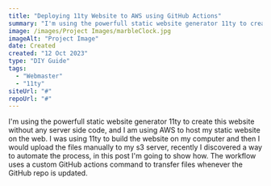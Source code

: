 ```yaml
---
title: "Deploying 11ty Website to AWS using GitHub Actions"
summary: "I'm using the powerfull static website generator 11ty to create this website without any server side code, and I am using AWS to host my static website on the web. I was using 11ty to build the website on my computer and then I would upload the files manually to my s3 server, recently I discovered a way to automate the process, in this post I'm going to show how. The workflow uses a custom GitHub actions command to transfer files whenever the GitHub repo is updated."
image: /images/Project Images/marbleClock.jpg
imageAlt: "Project Image"
date: Created
created: "12 Oct 2023"
type: "DIY Guide"
tags:
  - "Webmaster"
  - "11ty"
siteUrl: "#"
repoUrl: "#"
---
```


I'm using the powerfull static website generator 11ty to create this website without any server side code, and I am using AWS to host my static website on the web. I was using 11ty to build the website on my computer and then I would upload the files manually to my s3 server, recently I discovered a way to automate the process, in this post I'm going to show how. The workflow uses a custom GitHub actions command to transfer files whenever the GitHub repo is updated.